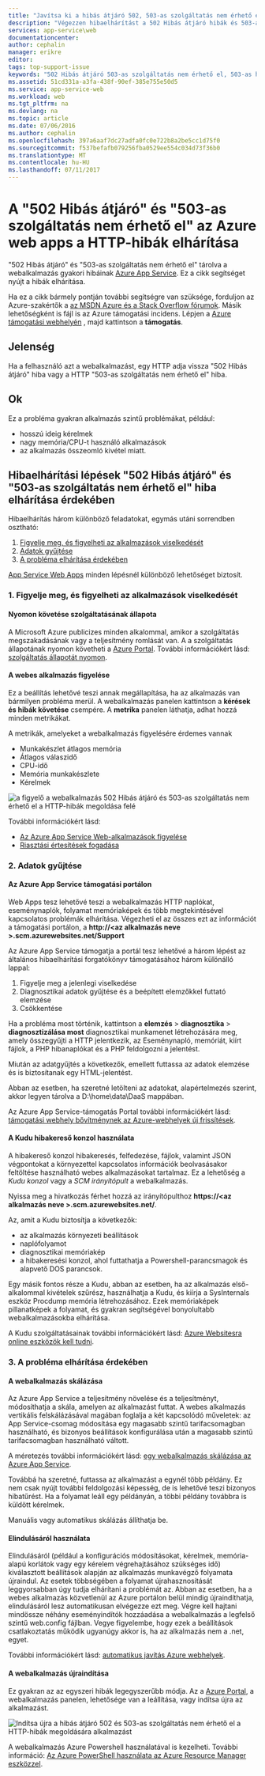 ```yaml
---
title: "Javítsa ki a hibás átjáró 502, 503-as szolgáltatás nem érhető el |} Microsoft Docs"
description: "Végezzen hibaelhárítást a 502 Hibás átjáró hibák és 503-as szolgáltatás nem érhető el az Azure App Service-ben futtatott webalkalmazás."
services: app-service\web
documentationcenter: 
author: cephalin
manager: erikre
editor: 
tags: top-support-issue
keywords: "502 Hibás átjáró 503-as szolgáltatás nem érhető el, 503-as hiba, 502-es hiba"
ms.assetid: 51cd331a-a3fa-438f-90ef-385e755e50d5
ms.service: app-service-web
ms.workload: web
ms.tgt_pltfrm: na
ms.devlang: na
ms.topic: article
ms.date: 07/06/2016
ms.author: cephalin
ms.openlocfilehash: 397a6aaf7dc27adfa0fc0e722b8a2be5cc1d75f0
ms.sourcegitcommit: f537befafb079256fba0529ee554c034d73f36b0
ms.translationtype: MT
ms.contentlocale: hu-HU
ms.lasthandoff: 07/11/2017
---
```

# <a name="troubleshoot-http-errors-of-502-bad-gateway-and-503-service-unavailable-in-your-azure-web-apps"></a>A "502 Hibás átjáró" és "503-as szolgáltatás nem érhető el" az Azure web apps a HTTP-hibák elhárítása
"502 Hibás átjáró" és "503-as szolgáltatás nem érhető el" tárolva a webalkalmazás gyakori hibáinak [Azure App Service](http://go.microsoft.com/fwlink/?LinkId=529714). Ez a cikk segítséget nyújt a hibák elhárítása.

Ha ez a cikk bármely pontján további segítségre van szüksége, forduljon az Azure-szakértők a [az MSDN Azure és a Stack Overflow fórumok](https://azure.microsoft.com/support/forums/). Másik lehetőségként is fájl is az Azure támogatási incidens. Lépjen a [Azure támogatási webhelyén](https://azure.microsoft.com/support/options/) , majd kattintson a **támogatás**.

## <a name="symptom"></a>Jelenség
Ha a felhasználó azt a webalkalmazást, egy HTTP adja vissza "502 Hibás átjáró" hiba vagy a HTTP "503-as szolgáltatás nem érhető el" hiba.

## <a name="cause"></a>Ok
Ez a probléma gyakran alkalmazás szintű problémákat, például:

* hosszú ideig kérelmek
* nagy memória/CPU-t használó alkalmazások
* az alkalmazás összeomló kivétel miatt.

## <a name="troubleshooting-steps-to-solve-502-bad-gateway-and-503-service-unavailable-errors"></a>Hibaelhárítási lépések "502 Hibás átjáró" és "503-as szolgáltatás nem érhető el" hiba elhárítása érdekében
Hibaelhárítás három különböző feladatokat, egymás utáni sorrendben osztható:

1. [Figyelje meg, és figyelheti az alkalmazások viselkedését](#observe)
2. [Adatok gyűjtése](#collect)
3. [A probléma elhárítása érdekében](#mitigate)

[App Service Web Apps](/services/app-service/web/) minden lépésnél különböző lehetőséget biztosít.

<a name="observe" />

### <a name="1-observe-and-monitor-application-behavior"></a>1. Figyelje meg, és figyelheti az alkalmazások viselkedését
#### <a name="track-service-health"></a>Nyomon követése szolgáltatásának állapota
A Microsoft Azure publicizes minden alkalommal, amikor a szolgáltatás megszakadásának vagy a teljesítmény romlását van. A a szolgáltatás állapotának nyomon követheti a [Azure Portal](https://portal.azure.com/). További információkért lásd: [szolgáltatás állapotát nyomon](../monitoring-and-diagnostics/insights-service-health.md).

#### <a name="monitor-your-web-app"></a>A webes alkalmazás figyelése
Ez a beállítás lehetővé teszi annak megállapítása, ha az alkalmazás van bármilyen probléma merül. A webalkalmazás panelen kattintson a **kérések és hibák követése** csempére. A **metrika** panelen láthatja, adhat hozzá minden metrikákat.

A metrikák, amelyeket a webalkalmazás figyelésére érdemes vannak

* Munkakészlet átlagos memória
* Átlagos válaszidő
* CPU-idő
* Memória munkakészlete
* Kérelmek

![a figyelő a webalkalmazás 502 Hibás átjáró és 503-as szolgáltatás nem érhető el a HTTP-hibák megoldása felé](./media/app-service-web-troubleshoot-HTTP-502-503/1-monitor-metrics.png)

További információkért lásd:

* [Az Azure App Service Web-alkalmazások figyelése](web-sites-monitor.md)
* [Riasztási értesítések fogadása](../monitoring-and-diagnostics/insights-receive-alert-notifications.md)

<a name="collect" />

### <a name="2-collect-data"></a>2. Adatok gyűjtése
#### <a name="use-the-azure-app-service-support-portal"></a>Az Azure App Service támogatási portálon
Web Apps tesz lehetővé teszi a webalkalmazás HTTP naplókat, eseménynaplók, folyamat memóriaképek és több megtekintésével kapcsolatos problémák elhárítása. Végezheti el az összes ezt az információt a támogatási portálon, a **http://&lt;az alkalmazás neve >.scm.azurewebsites.net/Support**

Az Azure App Service támogatja a portál tesz lehetővé a három lépést az általános hibaelhárítási forgatókönyv támogatásához három különálló lappal:

1. Figyelje meg a jelenlegi viselkedése
2. Diagnosztikai adatok gyűjtése és a beépített elemzőkkel futtató elemzése
3. Csökkentése

Ha a probléma most történik, kattintson a **elemzés** > **diagnosztika** > **diagnosztizálása most** diagnosztikai munkamenet létrehozására meg, amely összegyűjti a HTTP jelentkezik, az Eseménynapló, memóriát, kiírt fájlok, a PHP hibanaplókat és a PHP feldolgozni a jelentést.

Miután az adatgyűjtés a következők, emellett futtassa az adatok elemzése és is biztosítanak egy HTML-jelentést.

Abban az esetben, ha szeretné letölteni az adatokat, alapértelmezés szerint, akkor legyen tárolva a D:\home\data\DaaS mappában.

Az Azure App Service-támogatás Portal további információkért lásd: [támogatási webhely bővítménynek az Azure-webhelyek új frissítések](https://azure.microsoft.com/blog/new-updates-to-support-site-extension-for-azure-websites).

#### <a name="use-the-kudu-debug-console"></a>A Kudu hibakereső konzol használata
A hibakereső konzol hibakeresés, felfedezése, fájlok, valamint JSON végpontokat a környezettel kapcsolatos információk beolvasásakor feltöltése használható webes alkalmazásokat tartalmaz. Ez a lehetőség a *Kudu konzol* vagy a *SCM irányítópult* a webalkalmazás.

Nyissa meg a hivatkozás férhet hozzá az irányítópulthoz **https://&lt;az alkalmazás neve >.scm.azurewebsites.net/**.

Az, amit a Kudu biztosítja a következők:

* az alkalmazás környezeti beállítások
* naplófolyamot
* diagnosztikai memóriakép
* a hibakeresési konzol, ahol futtathatja a Powershell-parancsmagok és alapvető DOS parancsok.

Egy másik fontos része a Kudu, abban az esetben, ha az alkalmazás első-alkalommal kivételek szűrész, használhatja a Kudu, és kiírja a SysInternals eszköz Procdump memória létrehozásához. Ezek memóriaképek pillanatképek a folyamat, és gyakran segítségével bonyolultabb webalkalmazásokba elhárítása.

A Kudu szolgáltatásainak további információkért lásd: [Azure Websitesra online eszközök kell tudni](https://azure.microsoft.com/blog/windows-azure-websites-online-tools-you-should-know-about/).

<a name="mitigate" />

### <a name="3-mitigate-the-issue"></a>3. A probléma elhárítása érdekében
#### <a name="scale-the-web-app"></a>A webalkalmazás skálázása
Az Azure App Service a teljesítmény növelése és a teljesítményt, módosíthatja a skála, amelyen az alkalmazást futtat. A webes alkalmazás vertikális felskálázásával magában foglalja a két kapcsolódó műveletek: az App Service-csomag módosítása egy magasabb szintű tarifacsomagban használható, és bizonyos beállítások konfigurálása után a magasabb szintű tarifacsomagban használható váltott.

A méretezés további információkért lásd: [egy webalkalmazás skálázása az Azure App Service](web-sites-scale.md).

Továbbá ha szeretné, futtassa az alkalmazást a egynél több példány. Ez nem csak nyújt további feldolgozási képesség, de is lehetővé teszi bizonyos hibatűrést. Ha a folyamat leáll egy példányán, a többi példány továbbra is küldött kérelmek.

Manuális vagy automatikus skálázás állíthatja be.

#### <a name="use-autoheal"></a>Elindulásáról használata
Elindulásáról (például a konfigurációs módosításokat, kérelmek, memória-alapú korlátok vagy egy kérelem végrehajtásához szükséges idő) kiválasztott beállítások alapján az alkalmazás munkavégző folyamata újraindul. Az esetek többségében a folyamat újrahasznosítását leggyorsabban úgy tudja elhárítani a problémát az. Abban az esetben, ha a webes alkalmazás közvetlenül az Azure portálon belül mindig újraindíthatja, elindulásáról lesz automatikusan elvégezze ezt meg. Végre kell hajtani mindössze néhány eseményindítók hozzáadása a webalkalmazás a legfelső szintű web.config fájlban. Vegye figyelembe, hogy ezek a beállítások csatlakoztatás működik ugyanúgy akkor is, ha az alkalmazás nem a .net, egyet.

További információkért lásd: [automatikus javítás Azure webhelyek](https://azure.microsoft.com/blog/auto-healing-windows-azure-web-sites/).

#### <a name="restart-the-web-app"></a>A webalkalmazás újraindítása
Ez gyakran az az egyszeri hibák legegyszerűbb módja. Az a [Azure Portal](https://portal.azure.com/), a webalkalmazás panelen, lehetősége van a leállítása, vagy indítsa újra az alkalmazást.

 ![Indítsa újra a hibás átjáró 502 és 503-as szolgáltatás nem érhető el a HTTP-hibák megoldására alkalmazást](./media/app-service-web-troubleshoot-HTTP-502-503/2-restart.png)

A webalkalmazás Azure Powershell használatával is kezelheti. További információ: [Az Azure PowerShell használata az Azure Resource Manager eszközzel](../powershell-azure-resource-manager.md).

